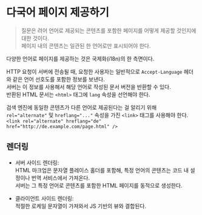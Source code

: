 # 다국어 페이지 제공하기

> 질문은 려어 언어로 제공되는 콘텐츠를 포함한 페이지를 어떻게 제공할 것인지에 대한 것이다. <br >
> 페이지 내의 콘텐츠는 일관된 한 언어로만 표시되어야 한다.

다양한 언어로 페이지를 제공하는 것은 국제화(i18n)의 한 측면이다.

HTTP 요청이 서버에 전송될 때, 요청한 사용자는 일반적으로 `Accept-Language` 헤더와 같은 언어 선호도를 포함한 정보를 보낸다. <br >
서버는 이 정보를 사용해서 해당 언어로 작성된 문서 버전을 반환할 수 있다. <br >
반환된 HTML 문서는 `<html>` 태그에 `lang` 속성을 선언해야 한다.

검색 엔진에 동일한 콘텐츠가 다른 언어로 제공된다는 걸 알리기 위해 `rel="alternate"` 및 `hreflang="..."` 속성을 가진 `<link>` 태그를 사용해야 한다. <br >
`<link rel="alternate" hreflang="de" href="http://de.example.com/page.html" />`

## 렌더링

- 서버 사이드 렌더링: <br />
  HTML 마크업은 문자열 플레이스 홀더를 포함해, 특정 언어의 콘텐츠는 코드 내 설정이나 번역 서비스에서 가져온다. <br />
  서버는 그 특정 언어로 콘텐츠를 포함한 HTML 페이지를 동적으로 생성한다.

- 클라이언트 사이드 렌더링: <br />
  적절한 로케일 문자열이 가져와서 JS 기반의 뷰와 결합된다.
